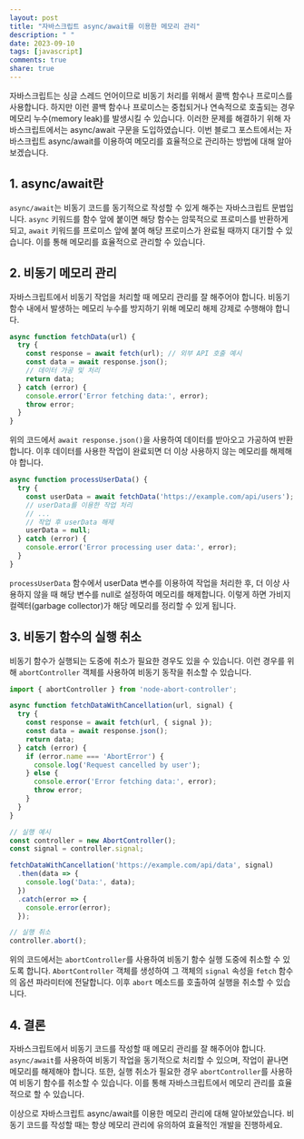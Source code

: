```yaml
---
layout: post
title: "자바스크립트 async/await를 이용한 메모리 관리"
description: " "
date: 2023-09-10
tags: [javascript]
comments: true
share: true
---
```


자바스크립트는 싱글 스레드 언어이므로 비동기 처리를 위해서 콜백 함수나 프로미스를 사용합니다. 하지만 이런 콜백 함수나 프로미스는 중첩되거나 연속적으로 호출되는 경우 메모리 누수(memory leak)를 발생시킬 수 있습니다. 이러한 문제를 해결하기 위해 자바스크립트에서는 async/await 구문을 도입하였습니다. 이번 블로그 포스트에서는 자바스크립트 async/await를 이용하여 메모리를 효율적으로 관리하는 방법에 대해 알아보겠습니다.

## 1. async/await란

`async/await`는 비동기 코드를 동기적으로 작성할 수 있게 해주는 자바스크립트 문법입니다. `async` 키워드를 함수 앞에 붙이면 해당 함수는 암묵적으로 프로미스를 반환하게 되고, `await` 키워드를 프로미스 앞에 붙여 해당 프로미스가 완료될 때까지 대기할 수 있습니다. 이를 통해 메모리를 효율적으로 관리할 수 있습니다.

## 2. 비동기 메모리 관리

자바스크립트에서 비동기 작업을 처리할 때 메모리 관리를 잘 해주어야 합니다. 비동기 함수 내에서 발생하는 메모리 누수를 방지하기 위해 메모리 해제 강제로 수행해야 합니다. 

```javascript
async function fetchData(url) {
  try {
    const response = await fetch(url); // 외부 API 호출 예시
    const data = await response.json();
    // 데이터 가공 및 처리
    return data;
  } catch (error) {
    console.error('Error fetching data:', error);
    throw error;
  }
}
```

위의 코드에서 `await response.json()`을 사용하여 데이터를 받아오고 가공하여 반환합니다. 이후 데이터를 사용한 작업이 완료되면 더 이상 사용하지 않는 메모리를 해제해야 합니다. 

```javascript
async function processUserData() {
  try {
    const userData = await fetchData('https://example.com/api/users');
    // userData를 이용한 작업 처리
    // ...
    // 작업 후 userData 해제
    userData = null;
  } catch (error) {
    console.error('Error processing user data:', error);
  }
}
```

`processUserData` 함수에서 userData 변수를 이용하여 작업을 처리한 후, 더 이상 사용하지 않을 때 해당 변수를 null로 설정하여 메모리를 해제합니다. 이렇게 하면 가비지 컬렉터(garbage collector)가 해당 메모리를 정리할 수 있게 됩니다.

## 3. 비동기 함수의 실행 취소

비동기 함수가 실행되는 도중에 취소가 필요한 경우도 있을 수 있습니다. 이런 경우를 위해 `abortController` 객체를 사용하여 비동기 동작을 취소할 수 있습니다.

```javascript
import { abortController } from 'node-abort-controller';

async function fetchDataWithCancellation(url, signal) {
  try {
    const response = await fetch(url, { signal });
    const data = await response.json();
    return data;
  } catch (error) {
    if (error.name === 'AbortError') {
      console.log('Request cancelled by user');
    } else {
      console.error('Error fetching data:', error);
      throw error;
    }
  }
}

// 실행 예시
const controller = new AbortController();
const signal = controller.signal;

fetchDataWithCancellation('https://example.com/api/data', signal)
  .then(data => {
    console.log('Data:', data);
  })
  .catch(error => {
    console.error(error);
  });

// 실행 취소
controller.abort();
```

위의 코드에서는 `abortController`를 사용하여 비동기 함수 실행 도중에 취소할 수 있도록 합니다. `AbortController` 객체를 생성하여 그 객체의 `signal` 속성을 `fetch` 함수의 옵션 파라미터에 전달합니다. 이후 `abort` 메소드를 호출하여 실행을 취소할 수 있습니다.

## 4. 결론

자바스크립트에서 비동기 코드를 작성할 때 메모리 관리를 잘 해주어야 합니다. `async/await`를 사용하여 비동기 작업을 동기적으로 처리할 수 있으며, 작업이 끝나면 메모리를 해제해야 합니다. 또한, 실행 취소가 필요한 경우 `abortController`를 사용하여 비동기 함수를 취소할 수 있습니다. 이를 통해 자바스크립트에서 메모리 관리를 효율적으로 할 수 있습니다.

이상으로 자바스크립트 async/await를 이용한 메모리 관리에 대해 알아보았습니다. 비동기 코드를 작성할 때는 항상 메모리 관리에 유의하여 효율적인 개발을 진행하세요.